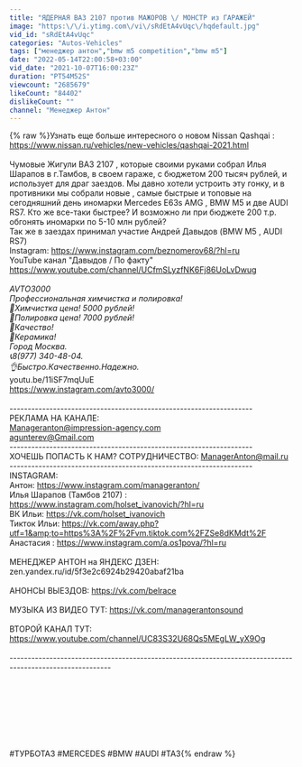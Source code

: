 ```yaml
---
title: "ЯДЕРНАЯ ВАЗ 2107 против МАЖОРОВ \/ МОНСТР из ГАРАЖЕЙ"
image: "https:\/\/i.ytimg.com\/vi\/sRdEtA4vUqc\/hqdefault.jpg"
vid_id: "sRdEtA4vUqc"
categories: "Autos-Vehicles"
tags: ["менеджер антон","bmw m5 competition","bmw m5"]
date: "2022-05-14T22:00:58+03:00"
vid_date: "2021-10-07T16:00:23Z"
duration: "PT54M52S"
viewcount: "2685679"
likeCount: "84402"
dislikeCount: ""
channel: "Менеджер Антон"
---
```

{% raw %}Узнать еще больше интересного о новом Nissan Qashqai :<br /><a rel="nofollow" target="blank" href="https://www.nissan.ru/vehicles/new-vehicles/qashqai-2021.html">https://www.nissan.ru/vehicles/new-vehicles/qashqai-2021.html</a><br /><br />Чумовые Жигули ВАЗ 2107 , которые своими руками собрал Илья Шарапов в г.Тамбов, в своем гараже, с бюджетом 200 тысяч рублей, и использует для драг заездов. Мы давно хотели устроить эту гонку, и в противники мы собрали новые , самые быстрые и топовые на сегодняшний день иномарки Mercedes E63s AMG , BMW M5 и две AUDI RS7. Кто же все-таки быстрее? И возможно ли при бюджете 200 т.р. обгонять иномарки по 5-10 млн рублей?<br />Так же в заездах принимал участие Андрей Давыдов (BMW M5 , AUDI RS7)<br />Instagram: <a rel="nofollow" target="blank" href="https://www.instagram.com/beznomerov68/?hl=ru">https://www.instagram.com/beznomerov68/?hl=ru</a><br />YouTube канал &quot;Давыдов / По факту&quot; <a rel="nofollow" target="blank" href="https://www.youtube.com/channel/UCfmSLyzfNK6Fj86UoLvDwug">https://www.youtube.com/channel/UCfmSLyzfNK6Fj86UoLvDwug</a><br /><br />*AVTO3000<br />Профессиональная химчистка и полировка!<br />🔴Химчистка цена! 5000 рублей!<br />🔴Полировка цена! 7000 рублей!<br />🔴Качество!<br />🔴Керамика!<br />Город Москва.<br />📞8(977) 340-48-04.<br />👌Быстро.Качественно.Надежно.*<br />youtu.be/11iSF7mqUuE<br /><a rel="nofollow" target="blank" href="https://www.instagram.com/avto3000/">https://www.instagram.com/avto3000/</a><br /><br />-------------------------------------------------------------------<br />РЕКЛАМА НА КАНАЛЕ: <br />Manageranton@impression-agency.com<br />agunterev@Gmail.com<br />-------------------------------------------------------------------<br />ХОЧЕШЬ ПОПАСТЬ К НАМ? СОТРУДНИЧЕСТВО:  ManagerAnton@mail.ru<br />-------------------------------------------------------------------<br />INSTAGRAM:<br />Антон: <a rel="nofollow" target="blank" href="https://www.instagram.com/manageranton/">https://www.instagram.com/manageranton/</a><br />Илья Шарапов (Тамбов 2107) : <a rel="nofollow" target="blank" href="https://www.instagram.com/holset_ivanovich/?hl=ru">https://www.instagram.com/holset_ivanovich/?hl=ru</a><br />ВК Ильи: <a rel="nofollow" target="blank" href="https://vk.com/holset_ivanovich">https://vk.com/holset_ivanovich</a><br />Тикток Ильи: <a rel="nofollow" target="blank" href="https://vk.com/away.php?utf=1&amp;to=https%3A%2F%2Fvm.tiktok.com%2FZSe8dKMdt%2F">https://vk.com/away.php?utf=1&amp;to=https%3A%2F%2Fvm.tiktok.com%2FZSe8dKMdt%2F</a><br />Анастасия : <a rel="nofollow" target="blank" href="https://www.instagram.com/a.os1pova/?hl=ru">https://www.instagram.com/a.os1pova/?hl=ru</a><br /><br />МЕНЕДЖЕР АНТОН на ЯНДЕКС ДЗЕН: zen.yandex.ru/id/5f3e2c6924b29420abaf21ba<br /><br />АНОНСЫ ВЫЕЗДОВ: <a rel="nofollow" target="blank" href="https://vk.com/belrace">https://vk.com/belrace</a><br /><br />МУЗЫКА ИЗ ВИДЕО ТУТ: <a rel="nofollow" target="blank" href="https://vk.com/managerantonsound">https://vk.com/managerantonsound</a><br /><br />ВТОРОЙ КАНАЛ ТУТ: <a rel="nofollow" target="blank" href="https://www.youtube.com/channel/UC83S32U68Qs5MEgLW_yX9Og">https://www.youtube.com/channel/UC83S32U68Qs5MEgLW_yX9Og</a><br /><br />----------------------------------------------------------------------------------------------------------<br /><br /><br /><br /><br /><br /><br /><br /><br />#ТУРБОТАЗ #MERCEDES #BMW #AUDI #ТАЗ{% endraw %}
